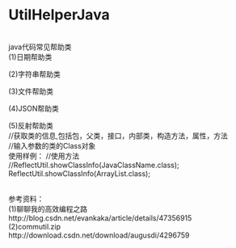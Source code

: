 # UtilHelperJava
</br>
java代码常见帮助类
</br>
(1)日期帮助类 

(2)字符串帮助类 

(3)文件帮助类 

(4)JSON帮助类 

(5)反射帮助类
</br>
//获取类的信息,包括包，父类，接口，内部类，构造方法，属性，方法
</br>
//输入参数的类的Class对象
</br>
使用样例：
//使用方法
</br>
//ReflectUtil.showClassInfo(JavaClassName.class);
ReflectUtil.showClassInfo(ArrayList.class);

</br>
 参考资料： 
</br>
 (1)聊聊我的高效编程之路
</br>
 http://blog.csdn.net/evankaka/article/details/47356915 
</br>
 (2)commutil.zip 
</br>
 http://download.csdn.net/download/augusdi/4296759



